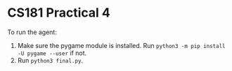 # CS181 Practical 4

To run the agent:
1. Make sure the pygame module is installed. Run `python3 -m pip install -U pygame --user` if not.
2. Run `python3 final.py`.

